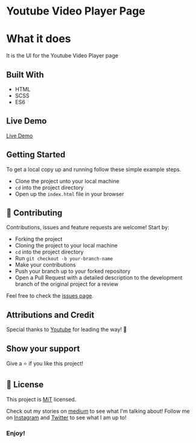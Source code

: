 # Youtube Video Player Page

# What it does
It is the UI for the Youtube Video Player page

## Built With
- HTML
- SCSS
- ES6

## Live Demo

[Live Demo](https://moviejunkie.herokuapp.com)

## Getting Started

To get a local copy up and running follow these simple example steps.
- Clone the project unto your local machine
- `cd` into the project directory
- Open up the `index.html` file in your browser

## 🤝 Contributing

Contributions, issues and feature requests are welcome! Start by:
* Forking the project
* Cloning the project to your local machine
* `cd` into the project directory
* Run `git checkout -b your-branch-name`
* Make your contributions
* Push your branch up to your forked repository
* Open a Pull Request with a detailed description to the development branch of the original project for a review

Feel free to check the [issues page](https://github.com/Oluwadamilareolusakin/movie-junkie-api/issues).

## Attributions and Credit
Special thanks to [Youtube](https://www.youtube.com) for leading the way! :rocket: 

## Show your support

Give a ⭐️ if you like this project!

## 📝 License

This project is [MiT](lic.url) licensed.


Check out my stories on [medium](https://medium.com/@oluwadamilareo_) to see what I'm talking about!
Follow me on [Instagram](https://instagram.com/oluwadamilare_olusakin) and [Twitter](https://twitter.com/oluwadamilareo_) to see what I am up to!
### Enjoy!
